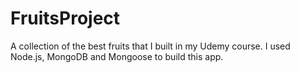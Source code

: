 # FruitsProject
A collection of the best fruits that I built in my Udemy course. I used Node.js, MongoDB and Mongoose to build this app.
